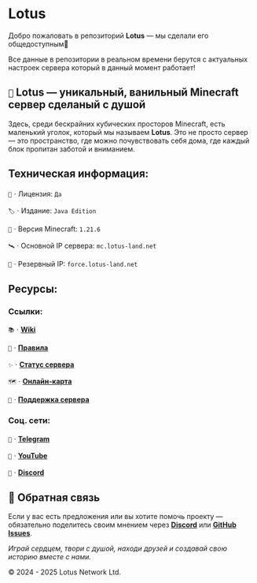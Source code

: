 # Lotus

Добро пожаловать в репозиторий **Lotus** — мы сделали его общедоступным🎉

Все данные в репозитории в реальном времени берутся с актуальных настроек сервера который в данный момент работает!

## `🪷` Lotus — уникальный, ванильный Minecraft сервер сделаный с душой

Здесь, среди бескрайних кубических просторов Minecraft, есть маленький уголок, который мы называем **Lotus**.
Это не просто сервер — это пространство, где можно почувствовать себя дома, где каждый блок пропитан заботой и вниманием.

## Техническая информация:

`🔑`ㆍЛицензия: `Да`

`🏷️`ㆍИздание: `Java Edition`

`🔖`ㆍВерсия Minecraft: `1.21.6`

`🛰️`ㆍОсновной IP сервера: `mc.lotus-land.net`

`📡`ㆍРезервный IP: `force.lotus-land.net`

## Ресурсы:

### Ссылки:

`📚`ㆍ[**Wiki**](https://wiki.lotus-land.net)

`📜`ㆍ[**Правила**](https://discord.com/channels/1377345046634037380/1377750125878710282)

`✨`ㆍ[**Статус сервера**](https://s.mcstatus.io/3f85f5c8525c38e8024c2c83)

`🗺`ㆍ[**Онлайн-карта**](https://map.lotus-land.net)

`🤝`ㆍ[**Поддержка сервера**](https://shop.lotus-land.net)

### Соц. сети:

`📱`ㆍ[**Telegram**](https://t.me/LotusMC)

`🎥`ㆍ[**YouTube**](https://www.youtube.com/@LotusNetwork-y9h)

`💬`ㆍ[**Discord**](https://discord.gg/wFUzrZgAeu)

## 💬 Обратная связь

Если у вас есть предложения или вы хотите помочь проекту — обязательно поделитесь своим мнением через [**Discord**](https://discord.gg/wFUzrZgAeu) или [**GitHub Issues**](https://github.com/Lotus-Network-Ltd/Lotus/issues).

_Играй сердцем, твори с душой, находи друзей и создавай свою историю вместе с нами._

© 2024 - 2025 Lotus Network Ltd.

